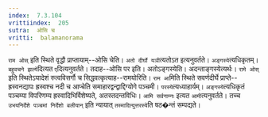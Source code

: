 ```yaml
---
index:  7.3.104
vrittiindex:  205
sutra:  ओसि च
vritti:  balamanorama 
---
```


`राम ओस्` इति स्थिते वृद्धौ प्राप्तायाम्--ओसि चेति। `अतो दीर्घो यञी`त्यतोऽत इत्यनुवर्तते। `अङ्गस्ये`त्यधिकृतम्। `बहुवचने झल्ये`दित्यत `ए`दित्यनुवर्तते। तदाह--ओसि पर इति। अतोऽङ्गस्येति। अदन्ताङ्गस्येत्यर्थः। `रामे ओस्` इति स्थितेऽयादेशं रुत्वविसर्गौ च सिद्धवत्कृत्याह--रामयोरिति। `राम आ`मिति स्थिते सवर्णदीर्घे प्राप्ते--ह्रस्वनद्यापः ह्रस्वश्च नदी च आप्चेति समाहारद्वन्द्वाद्दिग्योगे पञ्चमी। `परस्ये`त्यध्याहार्यम्। `अङ्गस्ये`त्यधिकृतं पञ्चम्या विपरिणम्य ह्रस्वादिभिर्विशेष्यते, अतस्तदन्तविधिः। `आमि सर्वनाम्नः` इत्यत `आमी`त्यनुवर्तते। तच्च `उभयनिर्देशे पञ्चमां निर्देशो बलीयान्` इति न्यायात् `तस्मादित्युत्तरस्ये`ति षठ�न्तं सम्पद्यते। 

